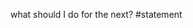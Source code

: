 what should I do for the next?
#statement
# 
<!--stackedit_data:
eyJoaXN0b3J5IjpbMTEyNjA2OTE1OF19
-->